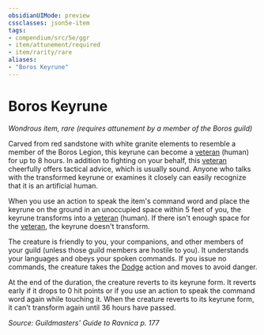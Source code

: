 ```yaml
---
obsidianUIMode: preview
cssclasses: json5e-item
tags:
- compendium/src/5e/ggr
- item/attunement/required
- item/rarity/rare
aliases: 
- "Boros Keyrune"
---
```

# Boros Keyrune
*Wondrous item, rare (requires attunement by a member of the Boros guild)*  


Carved from red sandstone with white granite elements to resemble a member of the Boros Legion, this keyrune can become a [veteran](2-Mechanics/CLI/bestiary/humanoid/veteran.md) (human) for up to 8 hours. In addition to fighting on your behalf, this [veteran](2-Mechanics/CLI/bestiary/humanoid/veteran.md) cheerfully offers tactical advice, which is usually sound. Anyone who talks with the transformed keyrune or examines it closely can easily recognize that it is an artificial human.

When you use an action to speak the item's command word and place the keyrune on the ground in an unoccupied space within 5 feet of you, the keyrune transforms into a [veteran](2-Mechanics/CLI/bestiary/humanoid/veteran.md) (human). If there isn't enough space for the [veteran](2-Mechanics/CLI/bestiary/humanoid/veteran.md), the keyrune doesn't transform.

The creature is friendly to you, your companions, and other members of your guild (unless those guild members are hostile to you). It understands your languages and obeys your spoken commands. If you issue no commands, the creature takes the [Dodge](2-Mechanics/CLI/rules/actions.md#Dodge) action and moves to avoid danger.

At the end of the duration, the creature reverts to its keyrune form. It reverts early if it drops to 0 hit points or if you use an action to speak the command word again while touching it. When the creature reverts to its keyrune form, it can't transform again until 36 hours have passed.

*Source: Guildmasters' Guide to Ravnica p. 177*